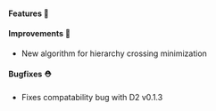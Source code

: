 #### Features 🚀

#### Improvements 🧹

- New algorithm for hierarchy crossing minimization

#### Bugfixes ⛑️

- Fixes compatability bug with D2 v0.1.3

